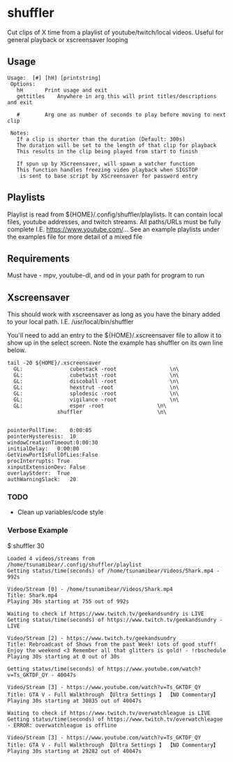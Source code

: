 # shuffler
Cut clips of X time from a playlist of youtube/twitch/local videos. Useful for general playback or xscreensaver looping

## Usage
```
Usage:  [#] [hH] [printstring]
 Options:
   hH		Print usage and exit
   gettitles	Anywhere in arg this will print titles/descriptions and exit
 
   #		Arg one as number of seconds to play before moving to next clip

 Notes:
   If a clip is shorter than the duration (Default: 300s)
   The duration will be set to the length of that clip for playback
   This results in the clip being played from start to finish

   If spun up by XScreensaver, will spawn a watcher function
   This function handles freezing video playback when SIGSTOP
    is sent to base script by XScreensaver for password entry
```

## Playlists
Playlist is read from ${HOME}/.config/shuffler/playlists.
It can contain local files, youtube addresses, and twitch streams.
All paths/URLs must be fully complete I.E. https://www.youtube.com/...
See an example playlists under the examples file for more detail of a mixed file

## Requirements
Must have - mpv, youtube-dl, and od in your path for program to run

## Xscreensaver
This should work with xscreensaver as long as you have the binary added to your local path.
I.E. /usr/local/bin/shuffler

You'll need to add an entry to the ${HOME}/.xscreensaver file to allow it to show up in the select screen.
Note the example has shuffler on its own line below.
```
tail -20 ${HOME}/.xscreensaver 
  GL: 				cubestack -root				    \n\
  GL: 				cubetwist -root				    \n\
  GL: 				discoball -root				    \n\
  GL: 				hexstrut -root				    \n\
  GL: 				splodesic -root				    \n\
  GL: 				vigilance -root				    \n\
  GL: 				esper -root				    \n\
				shuffler					    \n\


pointerPollTime:    0:00:05
pointerHysteresis:  10
windowCreationTimeout:0:00:30
initialDelay:	0:00:00
GetViewPortIsFullOfLies:False
procInterrupts:	True
xinputExtensionDev: False
overlayStderr:	True
authWarningSlack:   20
```

### TODO 
* Clean up variables/code style

### Verbose Example
$ shuffler 30
```
Loaded 4 videos/streams from /home/tsunamibear/.config/shuffler/playlist
Getting status/time(seconds) of /home/tsunamibear/Videos/Shark.mp4 - 992s

Video/Stream [0] - /home/tsunamibear/Videos/Shark.mp4
Title: Shark.mp4
Playing 30s starting at 755 out of 992s

Waiting to check if https://www.twitch.tv/geekandsundry is LIVE
Getting status/time(seconds) of https://www.twitch.tv/geekandsundry - LIVE

Video/Stream [2] - https://www.twitch.tv/geekandsundry
Title: Rebroadcast of Shows from the past Week! Lots of good stuff! Enjoy the weekend <3 Remember all that glitters is gold! - !rbschedule
Playing 30s starting at 0 out of 30s

Getting status/time(seconds) of https://www.youtube.com/watch?v=Ts_GKTDF_QY - 40047s

Video/Stream [3] - https://www.youtube.com/watch?v=Ts_GKTDF_QY
Title: GTA V - Full Walkthrough 【Ultra Settings 】 【NO Commentary】
Playing 30s starting at 30835 out of 40047s

Waiting to check if https://www.twitch.tv/overwatchleague is LIVE
Getting status/time(seconds) of https://www.twitch.tv/overwatchleague - ERROR: overwatchleague is offline

Video/Stream [3] - https://www.youtube.com/watch?v=Ts_GKTDF_QY
Title: GTA V - Full Walkthrough 【Ultra Settings 】 【NO Commentary】
Playing 30s starting at 29282 out of 40047s
```
